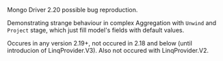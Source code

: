 Mongo Driver 2.20 possible bug reproduction.

Demonstrating strange behaviour in complex Aggregation with `Unwind` and `Project` stage, which just fill model's fields with default values.

Occures in any version 2.19+, not occured in 2.18 and below (until introducion of LinqProvider.V3). Also not occured with LinqProvider.V2.